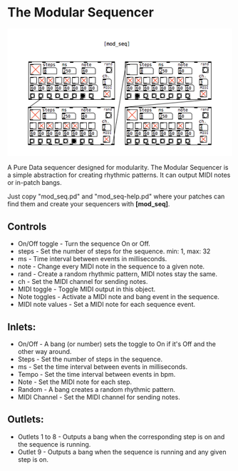 # The Modular Sequencer

![Example](https://github.com/mrtnRivera/modular-sequencer/blob/main/img/mod_seq%20example.png)

A Pure Data sequencer designed for modularity.
The Modular Sequencer is a simple abstraction for creating rhythmic patterns. It can output MIDI notes or in-patch bangs.

Just copy "mod_seq.pd" and "mod_seq-help.pd" where your patches can find them and create your sequencers with **[mod_seq]**.

## Controls

* On/Off toggle - Turn the sequence On or Off.
* steps - Set the number of steps for the sequence. min: 1, max: 32
* ms - Time interval between events in milliseconds.
* note - Change every MIDI note in the sequence to a given note.
* rand - Create a random rhythmic pattern, MIDI notes stay the same.
* ch - Set the MIDI channel for sending notes.
* MIDI toggle - Toggle MIDI output in this object.
* Note toggles - Activate a MIDI note and bang event in the sequence.
* MIDI note values - Set a MIDI note for each sequence event.


## Inlets:

* On/Off - A bang (or number) sets the toggle to On if it's Off and the other way around.
* Steps - Set the number of steps in the sequence.
* ms - Set the time interval between events in milliseconds.
* Tempo - Set the time interval between events in bpm.
* Note - Set the MIDI note for each step.
* Random - A bang creates a random rhythmic pattern.
* MIDI Channel - Set the MIDI channel for sending notes.

## Outlets:

* Outlets 1 to 8 - Outputs a bang when the corresponding step is on and the sequence is running.
* Outlet 9 - Outputs a bang when the sequence is running and any given step is on.
